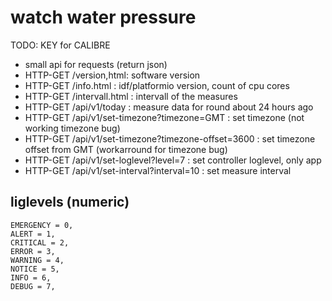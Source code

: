 # watch water pressure

TODO:
  KEY for CALIBRE

  - small api for requests (return json)
  - HTTP-GET /version,html: software version
  - HTTP-GET /info.html : idf/platformio version, count of cpu cores
  - HTTP-GET /intervall.html : intervall of the measures
  - HTTP-GET /api/v1/today : measure data for round about 24 hours ago
  - HTTP-GET /api/v1/set-timezone?timezone=GMT : set timezone (not working timezone bug)
  - HTTP-GET /api/v1/set-timezone?timezone-offset=3600 : set timezone offset from GMT (workarround for timezone bug)
  - HTTP-GET /api/v1/set-loglevel?level=7 : set controller loglevel, only app
  - HTTP-GET /api/v1/set-interval?interval=10 : set measure interval
  


## liglevels (numeric)
    EMERGENCY = 0,
    ALERT = 1,
    CRITICAL = 2,
    ERROR = 3,
    WARNING = 4,
    NOTICE = 5,
    INFO = 6,
    DEBUG = 7,








  

